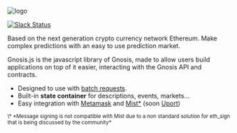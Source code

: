 ![logo](https://gnosis.pm/resources/default/img/gnosis_logo.svg)

[![Slack Status](https://slack.gnosis.pm/badge.svg)](http://slack.gnosis.pm)

Based on the next generation crypto currency network Ethereum.
Make complex predictions with an easy to use prediction market.

Gnosis.js is the javascript library of Gnosis, made to allow users build
applications on top of it easier, interacting with the Gnosis API and contracts.

* Designed to use with [batch requests](https://github.com/ethereum/wiki/wiki/JavaScript-API#batch-requests).
* Built-in **state container** for descriptions, events, markets...
* Easy integration with [Metamask](https://metamask.io/) and [Mist\*](https://github.com/ethereum/mist) (soon [Uport](https://uport.me/#home))

<sub>
\* *Message signing is not compatible with Mist due to a non standard solution for eth_sign that is being discussed by the community*
</sub>

